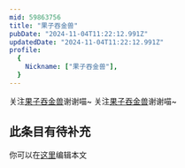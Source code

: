 ```yaml
---
mid: 59863756
title: "果子吞金兽"
pubDate: "2024-11-04T11:22:12.991Z"
updatedDate: "2024-11-04T11:22:12.991Z"
profile:
  {
    Nickname: ["果子吞金兽"],
  }
---
```


关注[果子吞金兽](https://space.bilibili.com/59863756)谢谢喵~ 关注[果子吞金兽](https://space.bilibili.com/59863756)谢谢喵~

## 此条目有待补充
你可以在[这里](https://github.com/Yuhanawa/VTuber.ICU/edit/master/src/content/v/果子吞金兽/index.md)编辑本文

